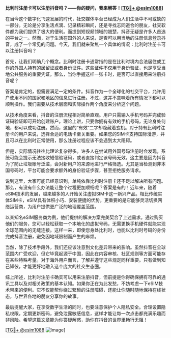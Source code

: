**比利时注册卡可以注册抖音吗？——你的疑问，我来解答！[[TG💪+ @esim1088](https://t.me/s/esim1088)]**

在当今这个数字化飞速发展的时代，社交媒体平台已经成为人们生活中不可或缺的一部分。无论是分享生活点滴、记录精彩瞬间，还是寻找志同道合的朋友，社交软件都为我们提供了极大的便利。而提到短视频领域的翘楚，抖音无疑是许多人首选的平台之一。然而，对于生活在国外的人来说，是否可以用当地的注册信息登录抖音，成了一个常见的问题。今天，我们就来聚焦一个具体的情况：比利时注册卡可以注册抖音吗？

首先，让我们明确几个概念。比利时注册卡通常指的是在比利时境内合法居住或工作的外国人持有的居留证或者身份证件。这些证件不仅用于身份验证，也是享受当地公共服务的重要凭证。那么，当你手握这样一张卡时，是否可以直接用来注册抖音呢？

答案是肯定的，但需要满足一定的条件。抖音作为一个全球化的社交平台，允许用户使用不同的国家和地区的信息进行注册。不过，这并不意味着所有情况下都可以顺利操作。我们需要从技术层面和实际操作两个角度来分析这个问题。

从技术角度来看，抖音的注册流程相对简单直观。用户只需输入手机号码并完成验证码验证即可开始创建账户。理论上讲，只要你拥有有效的手机号码，无论身处何地，都可以成功注册。然而，这里的“有效”二字却隐藏着玄机。对于持有比利时注册卡的用户来说，选择合适的电话卡至关重要。如果您的SIM卡支持国际漫游，并且可以在比利时正常使用，那么注册过程应该不会遇到太大阻碍。

但是，实际情况往往比理论复杂得多。许多人在尝试用外国号码注册时会发现，系统可能会提示无法接收短信验证码，或者直接判定该号码无效。这主要是因为抖音为了防止垃圾账号泛滥，会对新用户的来源地进行严格筛选。尤其是当检测到非本国号码时，平台可能会要求额外的身份验证步骤，甚至拒绝服务请求。

说到这里，大家可能已经意识到，单纯依靠比利时注册卡还不足以解决所有问题。那么，有没有什么办法能让整个过程更加顺畅呢？答案是有的！近年来，随着eSIM技术的发展，越来越多的人开始关注虚拟SIM卡这一新兴产品。相比传统实体SIM卡，eSIM具有体积小巧、安装便捷的优势，更重要的是它能够灵活切换网络运营商，为用户提供更广泛的地理覆盖范围。

以某知名eSIM服务商为例，他们提供的解决方案完美契合了上述需求。通过购买他们的服务，您可以轻松获取一个本地化的虚拟号码，无需更换手机硬件就能实现全球范围内的无缝连接。这样一来，即使您身处比利时，也能以比利时号码的身份完成抖音注册，避免因地域限制而产生的麻烦。

当然，除了技术手段外，我们还应该注意到文化差异带来的影响。虽然抖音在全球范围内广受欢迎，但它毕竟起源于中国，因此在内容审核、社区规则等方面可能存在某些特殊考量。对于海外用户而言，了解并遵守这些规定同样重要。只有做到知己知彼，才能更好地融入这个庞大的社交生态圈。

综上所述，比利时注册卡确实可以用来注册抖音，但前提是你得确保拥有可靠的通讯工具以及对相关政策的基本认知。如果你正在为此发愁，不妨考虑一下eSIM技术带来的便利。它不仅能帮你绕过繁琐的注册障碍，还能让你随时随地保持在线状态，与世界各地的朋友分享你的故事。

最后提醒大家，在享受数字生活的同时，也要注意保护个人隐私安全。合理设置隐私权限，定期更新密码，避免泄露敏感信息，这样才能让每一次点击都充满乐趣而非风险。希望这篇文章能为你答疑解惑，助你在抖音的世界里畅行无阻！

[[TG💪+ @esim1088](https://t.me/s/esim1088) ![Image](https://i.postimg.cc/4NQfJmqS/Snipaste-2025-05-13-00-14-12.png)]